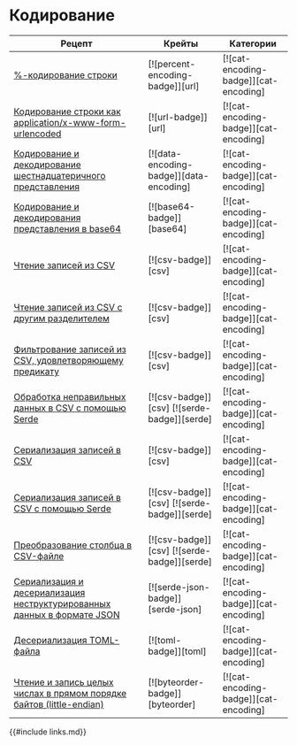# Кодирование

Рецепт | Крейты | Категории
--- | --- | ---
[%-кодирование строки] | [![percent-encoding-badge]][url] | [![cat-encoding-badge]][cat-encoding]
[Кодирование строки как application/x-www-form-urlencoded] | [![url-badge]][url] | [![cat-encoding-badge]][cat-encoding]
[Кодирование и декодирование шестнадцатеричного представления] | [![data-encoding-badge]][data-encoding] | [![cat-encoding-badge]][cat-encoding]
[Кодирование и декодирования представления в base64] | [![base64-badge]][base64] | [![cat-encoding-badge]][cat-encoding]
[Чтение записей из CSV] | [![csv-badge]][csv] | [![cat-encoding-badge]][cat-encoding]
[Чтение записей из CSV с другим разделителем] | [![csv-badge]][csv] | [![cat-encoding-badge]][cat-encoding]
[Фильтрование записей из CSV, удовлетворяющему предикату] | [![csv-badge]][csv] | [![cat-encoding-badge]][cat-encoding]
[Обработка неправильных данных в CSV с помощью Serde] | [![csv-badge]][csv] [![serde-badge]][serde] | [![cat-encoding-badge]][cat-encoding]
[Сериализация записей в CSV] | [![csv-badge]][csv] | [![cat-encoding-badge]][cat-encoding]
[Сериализация записей в CSV с помощью Serde] | [![csv-badge]][csv] [![serde-badge]][serde] | [![cat-encoding-badge]][cat-encoding]
[Преобразование столбца в CSV-файле] | [![csv-badge]][csv] [![serde-badge]][serde] | [![cat-encoding-badge]][cat-encoding]
[Сериализация и десериализация неструктурированных данных в формате JSON] | [![serde-json-badge]][serde-json] | [![cat-encoding-badge]][cat-encoding]
[Десериализация TOML-файла] | [![toml-badge]][toml] | [![cat-encoding-badge]][cat-encoding]
[Чтение и запись целых числах в прямом порядке байтов (little-endian)] | [![byteorder-badge]][byteorder] | [![cat-encoding-badge]][cat-encoding]

{{#include links.md}}


[%-кодирование строки]: encoding/strings.html#percent-encode-a-string
[Кодирование строки как application/x-www-form-urlencoded]: encoding/strings.html#encode-a-string-as-applicationx-www-form-urlencoded
[Кодирование и декодирование шестнадцатеричного представления]: encoding/strings.html#encode-and-decode-hex
[Кодирование и декодирования представления в base64]: encoding/strings.html#encode-and-decode-base64
[Чтение записей из CSV]: encoding/csv.html#read-csv-records
[Чтение записей из CSV с другим разделителем]: encoding/csv.html#read-csv-records-with-different-delimiter
[Фильтрование записей из CSV, удовлетворяющему предикату]: encoding/csv.html#filter-csv-records-matching-a-predicate
[Обработка неправильных данных в CSV с помощью Serde]: encoding/csv.html#handle-invalid-csv-data-with-serde
[Сериализация записей в CSV]: encoding/csv.html#serialize-records-to-csv
[Сериализация записей в CSV с помощью Serde]: encoding/csv.html#serialize-records-to-csv-using-serde
[Преобразование столбца в CSV-файле]: encoding/csv.html#transform-csv-column
[Сериализация и десериализация неструктурированных данных в формате JSON]: encoding/complex.html#serialize-and-deserialize-unstructured-json
[Десериализация TOML-файла]: encoding/complex.html#deserialize-a-toml-configuration-file
[Чтение и запись целых числах в прямом порядке байтов (little-endian)]: encoding/complex.html#read-and-write-integers-in-little-endian-byte-order